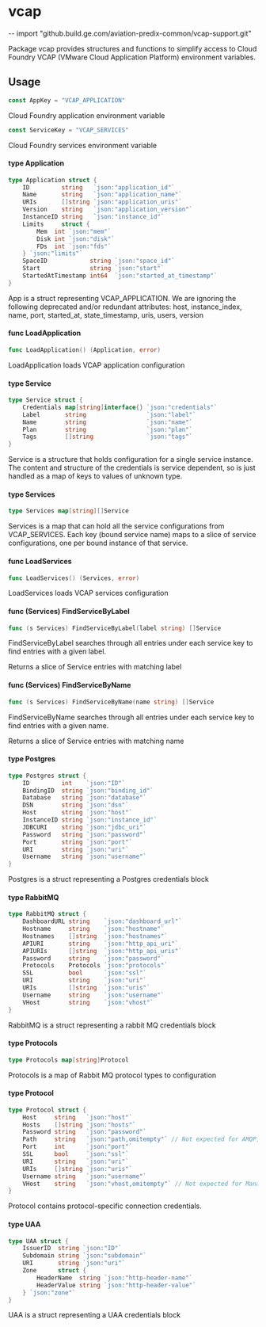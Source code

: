 # vcap
--
    import "github.build.ge.com/aviation-predix-common/vcap-support.git"

Package vcap provides structures and functions to simplify access to Cloud
Foundry VCAP (VMware Cloud Application Platform) environment variables.

## Usage

```go
const AppKey = "VCAP_APPLICATION"
```
Cloud Foundry application environment variable

```go
const ServiceKey = "VCAP_SERVICES"
```
Cloud Foundry services environment variable

#### type Application

```go
type Application struct {
	ID         string   `json:"application_id"`
	Name       string   `json:"application_name"`
	URIs       []string `json:"application_uris"`
	Version    string   `json:"application_version"`
	InstanceID string   `json:"instance_id"`
	Limits     struct {
		Mem  int `json:"mem"`
		Disk int `json:"disk"`
		FDs  int `json:"fds"`
	} `json:"limits"`
	SpaceID            string `json:"space_id"`
	Start              string `json:"start"`
	StartedAtTimestamp int64  `json:"started_at_timestamp"`
}
```

App is a struct representing VCAP_APPLICATION. We are ignoring the following
deprecated and/or redundant attributes: host, instance_index, name, port,
started_at, state_timestamp, uris, users, version

#### func  LoadApplication

```go
func LoadApplication() (Application, error)
```
LoadApplication loads VCAP application configuration

#### type Service

```go
type Service struct {
	Credentials map[string]interface{} `json:"credentials"`
	Label       string                 `json:"label"`
	Name        string                 `json:"name"`
	Plan        string                 `json:"plan"`
	Tags        []string               `json:"tags"`
}
```

Service is a structure that holds configuration for a single service instance.
The content and structure of the credentials is service dependent, so is just
handled as a map of keys to values of unknown type.

#### type Services

```go
type Services map[string][]Service
```

Services is a map that can hold all the service configurations from
VCAP_SERVICES. Each key (bound service name) maps to a slice of service
configurations, one per bound instance of that service.

#### func  LoadServices

```go
func LoadServices() (Services, error)
```
LoadServices loads VCAP services configuration

#### func (Services) FindServiceByLabel

```go
func (s Services) FindServiceByLabel(label string) []Service
```
FindServiceByLabel searches through all entries under each service key to find
entries with a given label.

Returns a slice of Service entries with matching label

#### func (Services) FindServiceByName

```go
func (s Services) FindServiceByName(name string) []Service
```
FindServiceByName searches through all entries under each service key to find
entries with a given name.

Returns a slice of Service entries with matching name

#### type Postgres

```go
type Postgres struct {
	ID         int    `json:"ID"`
	BindingID  string `json:"binding_id"`
	Database   string `json:"database"`
	DSN        string `json:"dsn"`
	Host       string `json:"host"`
	InstanceID string `json:"instance_id"`
	JDBCURI    string `json:"jdbc_uri"`
	Password   string `json:"password"`
	Port       string `json:"port"`
	URI        string `json:"uri"`
	Username   string `json:"username"`
}
```

Postgres is a struct representing a Postgres credentials block

#### type RabbitMQ

```go
type RabbitMQ struct {
	DashboardURL string    `json:"dashboard_url"`
	Hostname     string    `json:"hostname"`
	Hostnames    []string  `json:"hostnames"`
	APIURI       string    `json:"http_api_uri"`
	APIURIs      []string  `json:"http_api_uris"`
	Password     string    `json:"password"`
	Protocols    Protocols `json:"protocols"`
	SSL          bool      `json:"ssl"`
	URI          string    `json:"uri"`
	URIs         []string  `json:"uris"`
	Username     string    `json:"username"`
	VHost        string    `json:"vhost"`
}
```

RabbitMQ is a struct representing a rabbit MQ credentials block

#### type Protocols

```go
type Protocols map[string]Protocol
```

Protocols is a map of Rabbit MQ protocol types to configuration

#### type Protocol

```go
type Protocol struct {
	Host     string   `json:"host"`
	Hosts    []string `json:"hosts"`
	Password string   `json:"password"`
	Path     string   `json:"path,omitempty"` // Not expected for AMQP, MQTT, STOMP
	Port     int      `json:"port"`
	SSL      bool     `json:"ssl"`
	URI      string   `json:"uri"`
	URIs     []string `json:"uris"`
	Username string   `json:"username"`
	VHost    string   `json:"vhost,omitempty"` // Not expected for Management, MQTT
}
```

Protocol contains protocol-specific connection credentials.

#### type UAA

```go
type UAA struct {
	IssuerID  string `json:"ID"`
	Subdomain string `json:"subdomain"`
	URI       string `json:"uri"`
	Zone      struct {
		HeaderName  string `json:"http-header-name"`
		HeaderValue string `json:"http-header-value"`
	} `json:"zone"`
}
```

UAA is a struct representing a UAA credentials block
